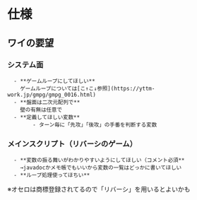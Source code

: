 # 仕様
## ワイの要望

### システム面
      - **ゲームループにしてほしい**  
        ゲームループについては[こ↑こ↓参照](https://yttm-work.jp/gmpg/gmpg_0016.html)
      - **盤面は二次元配列で**  
        壁の有無は任意で
      - **定義してほしい変数**  
            - ターン毎に「先攻」「後攻」の手番を判断する変数
      
### メインスクリプト（リバーシのゲーム）

      - **変数の振る舞いがわかりやすいようにしてほしい（コメント必須**  
        →javadocかメモ帳でもいいから変数の一覧はどっかに書いてほしい
      - **ループ処理使ってほちい**

※オセロは商標登録されてるので「リバーシ」を用いるとよいかも

